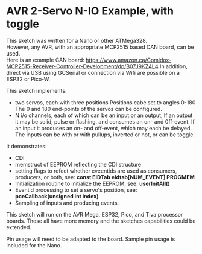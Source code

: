# AVR 2-Servo N-IO Example, with toggle

This sketch was written for a Nano or other ATMega328.  
However, any AVR, with an appropriate  MCP2515 based CAN board, can be used.  
Here is an example CAN board: 
  https://www.amazon.ca/Comidox-MCP2515-Receiver-Controller-Development/dp/B07J9KZ4L4
In addition, direct via USB using GCSerial or connection via Wifi are possible on a ESP32 or Pico-W.  

This sketch implements:
* two servos, each with three positions
   Positions cabe set to angles 0-180
   The 0 and 180 end-points of the servos can be configured.
* N i/o channels, each of which can be an input or an output,
   If an output it may be solid, pulse or flashing, and consumes an on- and 0ff-event. 
   If an input it produces an on- and off-event, which may each be delayed.  The 
     inputs can be with or with pullups, inverted or not, or can be toggle. 

It demonstrates: 
* CDI
* memstruct of EEPROM reflecting the CDI structure
* setting flags to refect whether eveentids are used as consumers, producers, or both, see: **const EIDTab eidtab[NUM_EVENT] PROGMEM**
* Initialization routine to initialize the EEPROM, see: **userInitAll()**
* Eventid processing to set a servo's position, see: **pceCallback(unsigned int index)**
* Sampling of inputs and producing events.

This sketch will run on the AVR Mega, ESP32, Pico, and Tiva processor boards.  These 
all have more memory and the sketches capabilities could be extended.  

Pin usage will need to be adapted to the board. Sample pin usage is included for the Nano. 


